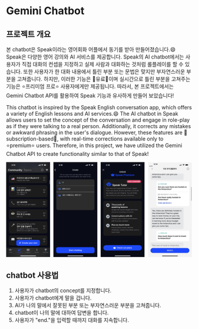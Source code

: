 # Gemini Chatbot

## 프로젝트 개요

본 chatbot은 Speak이라는 영어회화 어플에서 동기를 받아 만들어졌습니다.😄
Speak은 다양한 영어 강의와 AI 서비스를 제공합니다. 
Speak의 AI chatbot에서는 사용자가 직접 대화의 컨셉을 지정하고 실제 사람과 대화하는 것처럼 롤플레이를 할 수 있습니다. 
또한 사용자가 한 대화 내용에서 틀린 부분 또는 문법은 맞지만 부자연스러운 부분을 고쳐줍니다. 
하지만, 이러한 기능은 💸유료💸이며 실시간으로 틀린 부분을 고쳐주는 기능은 ⭐프리미엄 프로⭐ 사용자에게만 제공됩니다. 
따라서, 본 프로젝트에서는 Gemini Chatbot API를 활용하여 Speak 기능과 유사하게 만들어 보았습니다!

This chatbot is inspired by the Speak English conversation app, which offers a variety of English lessons and AI services.😄
The AI chatbot in Speak allows users to set the concept of the conversation and engage in role-play as if they were talking to a real person. 
Additionally, it corrects any mistakes or awkward phrasing in the user's dialogue. 
However, these features are 💸subscription-based💸, with real-time corrections available only to ⭐premium⭐ users. 
Therefore, in this project, we have utilized the Gemini Chatbot API to create functionality similar to that of Speak!

![Speak App](https://github.com/arombin/english_study_chatbot/blob/master/image/Speak_AI.png)

## chatbot 사용법

1. 사용자가 chatbot의 concept를 지정합니다.
2. 사용자가 chatbot에게 말을 겁니다.
3. AI가 나의 말에서 잘못된 부분 또는 부자연스러운 부분을 고쳐줍니다.
4. chatbot이 나의 말에 대하여 답변을 합니다.
5. 사용자가 "end."을 입력할 때까지 대화를 지속합니다.

   
